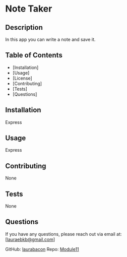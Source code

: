 # Note Taker 

## Description

In this app you can write a note and save it.

## Table of Contents

- [Installation]
- [Usage]
- [License]
- [Contributing]
- [Tests]
- [Questions]

## Installation

Express

## Usage

Express

## Contributing

None

## Tests

None

## Questions

If you have any questions, please reach out via email at: [lauraebkb@gmail.com]

GitHub: [laurabacon](https://github.com/laurabacon)
Repo: [Module11](https://github.com/Module11)